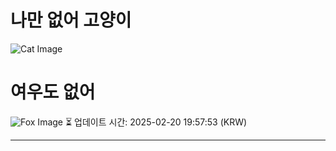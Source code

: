 
# 나만 없어 고양이

![Cat Image](https://cdn2.thecatapi.com/images/dko.jpg)

# 여우도 없어
![Fox Image](https://randomfox.ca/images/96.jpg)
⏳ 업데이트 시간: 2025-02-20 19:57:53 (KRW)

---
